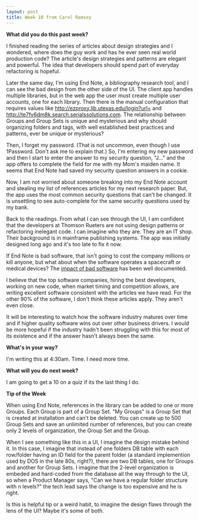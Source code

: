 ```yaml
---
layout: post
title: Week 10 from Carol Ramsey
---
```


**What did you do this past week?**

I finished reading the series of articles about design strategies and I wondered, where does the guy work and has he ever seen real world production code? The article's design strategies and patterns are elegant and powerful. The idea that developers should spend part of everyday refactoring is hopeful. 

Later the same day, I'm using End Note, a bibliography research tool, and I can see the bad design from the other side of the UI. The client app handles multiple libraries, but in the web app the user must create multiple user accounts, one for each library. Then there is the manual configuration that requires values like http://ezproxy.lib.utexas.edu/login?url= and http://te7fv6dm8k.search.serialssolutions.com. The relationship between Groups and Group Sets is unique and mysterious and why should organizing folders and tags, with well established best practices and patterns, ever be unique or mysterious?

Then, I forget my password. (That is not uncommon, even though I use 1Password. Don't ask me to explain that.) So, I'm entering my new password and then I start to enter the answer to my security question, "J..." and the app offers to complete the field for me with my Mom's maiden name. It seems that End Note had saved my security question answers in a cookie. 

Now, I am not worried about someone breaking into my End Note account and stealing my list of references articles for my next research paper. But, the app uses the most common security questions that can't be changed. It is unsettling to see auto-complete for the same security questions used by my bank. 

Back to the readings. From what I can see through the UI, I am confident that the developers at Thomson Rueters are not using design patterns or refactoring inelegant code. I can imagine who they are. They are an IT shop. Their background is in mainframe publishing systems. The app was initially designed long ago and it's too late to fix it now. 

If End Note is bad software, that isn't going to cost the company millions or kill anyone, but what about when the software operates a spacecraft or medical devices? The <a href ="https://www.technologyreview.com/s/401594/why-software-is-so-bad/">impact of bad software</a> has been well documented. 

I believe that the top software companies, hiring the best developers, working on new code, when market timing and competition allows, are writing excellent software consistent with the articles we have read. For the other 90% of the software, I don't think these articles apply. They aren't even close. 

It will be interesting to watch how the software industry matures over time and if higher quality software wins out over other business drivers. I would be more hopeful if the industry hadn't been struggling with this for most of its existence and if the answer hasn't always been the same. 

**What's in your way?**

I'm writing this at 4:30am. Time. I need more time.  

**What will you do next week?** 

I am going to get a 10 on a quiz if its the last thing I do. 

**Tip of the Week**

When using End Note, references in the library can be added to one or more Groups. Each Group is part of a Group Set. "My Groups" is a Group Set that is created at installation and can't be deleted.  You can create up to 500 Group Sets and save an unlimited number of references, but you can create only 2 levels of organization, the Group Set and the Group. 

When I see something like this in a UI, I imagine the design mistake behind it. In this case, I imagine that instead of one folders DB table with each row/folder having an ID field for the parent folder (a standard implemention used by DOS in the late 80s, right?), there are two DB tables, one for Groups and another for Group Sets. I imagine that the 2-level organization is embeded and hard-coded from the database all the way through to the UI, so when a Product Manager says, "Can we have a regular folder structure with n levels?" the tech lead says the change is too expensive and he is right. 

Is this is helpful tip or a weird habit, to imagine the design flaws through the lens of the UI? Maybe it's some of both. 


 
